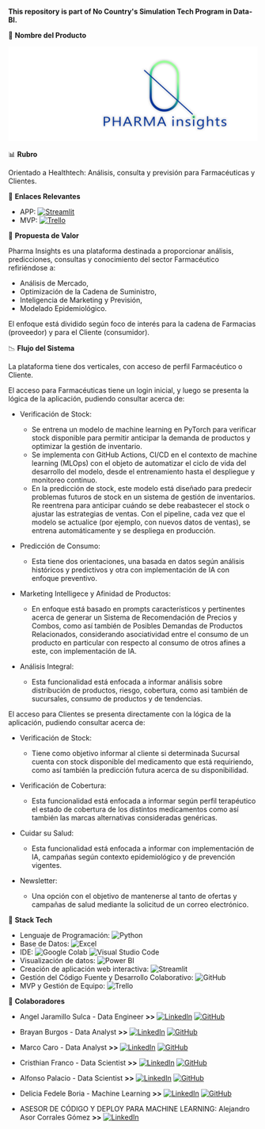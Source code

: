 **This repository is part of No Country's Simulation Tech Program in Data-BI.**

💎 **Nombre del Producto**

![logo](https://github.com/No-Country-simulation/s17-19-n-data-bi/blob/fe4b237d7698aac78b2d76bd8743c987ff32db77/Pi.png)

📊 **Rubro**

Orientado a Healthtech: Análisis, consulta y previsión para Farmacéuticas y Clientes.

🔗 **Enlaces Relevantes**

- APP: [![Streamlit](https://img.shields.io/badge/Streamlit-FF4B4B?logo=streamlit&logoColor=white)](https://pharma-insights.streamlit.app)
- MVP: [![Trello](https://img.shields.io/badge/Trello-0079BF?logo=trello&logoColor=white)](https://trello.com/b/nGylF9YE/s17-19-n-data-bi)

🦾 **Propuesta de Valor**

Pharma Insights es una plataforma destinada a proporcionar análisis, predicciones, consultas y conocimiento del sector Farmacéutico refiriéndose a:

- Análisis de Mercado,
- Optimización de la Cadena de Suministro,
- Inteligencia de Marketing y Previsión,
- Modelado Epidemiológico.

El enfoque está dividido según foco de interés para la cadena de Farmacias (proveedor) y para el Cliente (consumidor).

📉 **Flujo del Sistema**

La plataforma tiene dos verticales, con acceso de perfil Farmacéutico o Cliente.

El acceso para Farmacéuticas tiene un login inicial, y luego se presenta la lógica de la aplicación, pudiendo consultar acerca de:

- Verificación de Stock:
   - Se entrena un modelo de machine learning en PyTorch para verificar stock disponible para permitir anticipar la demanda de productos y optimizar la gestión de inventario.
   - Se implementa con GitHub Actions, CI/CD en el contexto de machine learning (MLOps) con el objeto de automatizar el ciclo de vida del desarrollo del modelo, desde el entrenamiento hasta el despliegue y monitoreo continuo.
   - En la predicción de stock, este modelo está diseñado para predecir problemas futuros de stock en un sistema de gestión de inventarios. Re reentrena para anticipar cuándo se debe reabastecer el stock o ajustar las estrategias de ventas. Con el pipeline, cada vez que el modelo se actualice (por ejemplo, con nuevos datos de ventas), se entrena automáticamente y se despliega en producción.
 
- Predicción de Consumo:
   - Esta tiene dos orientaciones, una basada en datos según análisis históricos y predictivos y otra con implementación de IA con enfoque preventivo.

- Marketing Intelligece y Afinidad de Productos:
   - En enfoque está basado en prompts característicos y pertinentes acerca de generar un Sistema de Recomendación de Precios y Combos, como así también de Posibles Demandas de Productos Relacionados, considerando asociatividad entre el consumo de un producto en particular con respecto al consumo de otros afines a este, con implementación de IA.
 
- Análisis Integral:
   - Esta funcionalidad está enfocada a informar análisis sobre distribución de productos, riesgo, cobertura, como asi también de sucursales, consumo de productos y de tendencias.

El acceso para Clientes se presenta directamente con la lógica de la aplicación, pudiendo consultar acerca de:

- Verificación de Stock:
   - Tiene como objetivo informar al cliente si determinada Sucursal cuenta con stock disponible del medicamento que está requiriendo, como así también la predicción futura acerca de su disponibilidad.
 
- Verificación de Cobertura:
   - Esta funcionalidad está enfocada a informar según perfil terapéutico el estado de cobertura de los distintos medicamentos como así también las marcas alternativas consideradas genéricas.
 
- Cuidar su Salud:
   - Esta funcionalidad está enfocada a informar con implementación de IA, campañas según contexto epidemiológico y de prevención vigentes.
 
- Newsletter:
   - Una opción con el objetivo de mantenerse al tanto de ofertas y campañas de salud mediante la solicitud de un correo electrónico.

🤖 **Stack Tech**

- Lenguaje de Programación: ![Python](https://img.shields.io/badge/Python-3776AB?logo=python&logoColor=white)
- Base de Datos: ![Excel](https://img.shields.io/badge/Excel-336791?logo=microsoft-excel&logoColor=green)
- IDE: ![Google Colab](https://img.shields.io/badge/Google_Colab-F9AB00?logo=google-colab&logoColor=white) ![Visual Studio Code](https://img.shields.io/badge/Visual_Studio_Code-007ACC?logo=visual-studio-code&logoColor=white)
- Visualización de datos: ![Power BI](https://img.shields.io/badge/Power_BI-F2C811?logo=power-bi&logoColor=white)
- Creación de aplicación web interactiva: ![Streamlit](https://img.shields.io/badge/Streamlit-FF4B4B?logo=streamlit&logoColor=white)
- Gestión del Código Fuente y Desarrollo Colaborativo: ![GitHub](https://img.shields.io/badge/GitHub-100000?logo=github&logoColor=white)
- MVP y Gestión de Equipo: ![Trello](https://img.shields.io/badge/Trello-0079BF?logo=trello&logoColor=white)

🧩 **Colaboradores**

- Angel Jaramillo Sulca - Data Engineer **>>** [![LinkedIn](https://img.shields.io/badge/LinkedIn-0077B5?logo=linkedin&logoColor=white)](https://www.linkedin.com/in/angeljarads/) [![GitHub](https://img.shields.io/badge/GitHub-100000?logo=github&logoColor=white)](https://github.com/Angeljs094)

- Brayan Burgos - Data Analyst **>>** [![LinkedIn](https://img.shields.io/badge/LinkedIn-0077B5?logo=linkedin&logoColor=white)](https://www.linkedin.com/in/brayan-burgos-49715a183/) [![GitHub](https://img.shields.io/badge/GitHub-100000?logo=github&logoColor=white)](https://github.com/brayan2693)

- Marco Caro - Data Analyst **>>** [![LinkedIn](https://img.shields.io/badge/LinkedIn-0077B5?logo=linkedin&logoColor=white)](https://www.linkedin.com/in/marco-antonio-caro-22459711b/) [![GitHub](https://img.shields.io/badge/GitHub-100000?logo=github&logoColor=white)](https://github.com/marco11235813)

- Cristhian Franco - Data Scientist **>>** [![LinkedIn](https://img.shields.io/badge/LinkedIn-0077B5?logo=linkedin&logoColor=white)](https://www.linkedin.com/in/cristhian-franco-b17313285) [![GitHub](https://img.shields.io/badge/GitHub-100000?logo=github&logoColor=white)](https://github.com/CoolHero83)

- Alfonso Palacio - Data Scientist **>>** [![LinkedIn](https://img.shields.io/badge/LinkedIn-0077B5?logo=linkedin&logoColor=white)](https://www.linkedin.com/in/alfonso-palacio/) [![GitHub](https://img.shields.io/badge/GitHub-100000?logo=github&logoColor=white)](https://github.com/Parzival099)

- Delicia Fedele Boria - Machine Learning **>>** [![LinkedIn](https://img.shields.io/badge/LinkedIn-0077B5?logo=linkedin&logoColor=white)](https://www.linkedin.com/in/deliciafedeleboria/) [![GitHub](https://img.shields.io/badge/GitHub-100000?logo=github&logoColor=white)](https://github.com/defedeleboria/)

- ASESOR DE CÓDIGO Y DEPLOY PARA MACHINE LEARNING: Alejandro Asor Corrales Gómez **>>** [![LinkedIn](https://img.shields.io/badge/LinkedIn-0077B5?logo=linkedin&logoColor=white)](https://www.linkedin.com/in/aacg/)
